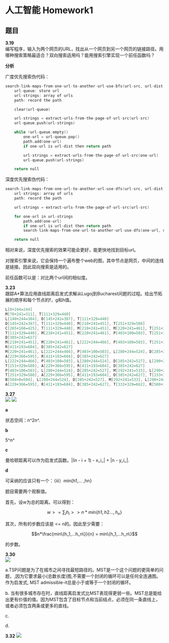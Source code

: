 # 人工智能 Homework1

## 题目

**3.19**   
编写程序，输入为两个网页的URL，找出从一个网页到另一个网页的链接路径。用哪种搜索策略最适合？双向搜索适用吗？能用搜索引擎实现一个前任函数吗？

**分析**

广度优先搜索伪代码：

```cpp
search-link-maps-from-one-url-to-another-url-use-bfs(url-src, url-dist)
	url-queue: store url
	url-strings: array of urls
	path: record the path

	clear(url-queue)

	url-strings = extract-urls-from-the-page-of-url-src(url-src)
	url-queue.push(url-strings)

	while !url-queue.empty()
		one-url = url-queue.pop()
		path.add(one-url)
		if one-url is url-dist then return path

		url-strings = extract-urls-from-the-page-of-url-src(one-url)
		url-queue.push(url-strings)

	return null
```

深度优先搜索伪代码：

```cpp
search-link-maps-from-one-url-to-another-url-use-dfs(url-src, url-dist)
	url-strings: array of urls
	path: record the path

	url-strings = extract-urls-from-the-page-of-url-src(url-src)

	for one-url in url-strings
		path.add(one-url)
		if one-url is url-dist then return path
		search-link-maps-from-one-url-to-another-url-use-dfs(one-url, url-dist)

	return null
```
相对来说，深度优先搜索的效果可能会更好，能更快地找到目标url。

对搜索引擎来说，它会保持一个遍布整个web的图，其中节点是网页，中间的连线是链接。因此双向搜索是适用的。

前任函数可以是：对比两个url间的相似度。

**3.23**   
跟踪A*算法应用直线距离启发式求解从Lugoj到Bucharest问题的过程。给出节拓展的顺序和每个节点的f，g和h值。

```cpp
L[0+244=244]
M[70+241=311], T[111+329=440]
L[140+244=384], D[145+242=387], T[111+329=440]
D[145+242=387], T[111+329=440], M[210+241=451], T[251+329=580]
C[265+160=425], T[111+329=440], M[210+241=451], M[220+241=461], T[251+329=580]
T[111+329=440], M[210+241=451], M[220+241=461], P[403+100=503], T[251+329=580], R[411+193=604],
D[385+242=627]
M[210+241=451], M[220+241=461], L[222+244=466], P[403+100=503], T[251+329=580], A[229+366=595],
R[411+193=604], D[385+242=627]
M[220+241=461], L[222+244=466], P[403+100=503], L[280+244=524], D[285+242=527], T[251+329=580],
A[229+366=595], R[411+193=604], D[385+242=627]
L[222+244=466], P[403+100=503], L[280+244=524], D[285+242=527], L[290+244=534], D[295+242=537],
T[251+329=580], A[229+366=595], R[411+193=604], D[385+242=627]
P[403+100=503], L[280+244=524], D[285+242=527], M[292+241=533], L[290+244=534], D[295+242=537],
T[251+329=580], A[229+366=595], R[411+193=604], D[385+242=627], T[333+329=662]
B[504+0=504], L[280+244=524], D[285+242=527], M[292+241=533], L[290+244=534], D[295+242=537], T[251+329=580],
A[229+366=595], R[411+193=604], D[385+242=627], T[333+329=662], R[500+193=693], C[541+160=701]
```
**3.27**  
![](http://ww2.sinaimg.cn/large/ed796d65gw1ey2yzaxjhgj21kw0b3aed.jpg)
![](http://ww3.sinaimg.cn/large/ed796d65gw1ey2ywnuzerj21kw0h7wk8.jpg)

**a**

状态空间：n^2n^.

**b**

5^n^

**c**

曼哈顿距离可以作为启发式函数。|(n - i + 1) - x_i_| + |n - y_i_|.

**d**

可采纳的应该只有一个：（iii）min{h1,... ,hn}

题目需要两个观察值。

首先，设w为总的距离。可以得到：

$$w >= \sum_{i}h_i >> n * min \{h1, h2..., h_n\}$$

其次，所有的步数应该是 <= n的。因此至少需要：

$$n*\frac{min\{h_1,...h_n\}}{n} = min\{h_1,...h_n\}$$

的步数。

**3.30**  
![](http://ww4.sinaimg.cn/large/ed796d65gw1ey2z28nqhgj21kw0fadlq.jpg)

a.TSP问题是为了在城市之间寻找最短路径的。MST是一个这个问题的更简单的问题，,因为它要求最小(总数长度)图,不需要一个封闭的循环可以是任何全连通图。作为启发式, MST admissible-it总是小于或等于一个封闭的循环。

b. 当有很多城市存在时，直线距离启发式比MST表现得更弱一些。MST总是能给出更有价值的值。因为MST包含了目标节点和当前结点，必须在同一条直线上，或者必须包含两条或更多的直线。

c. 

d. 

**3.32**
![](http://ww3.sinaimg.cn/large/ed796d65gw1ey2z3867hqj21kw06tjtu.jpg)

